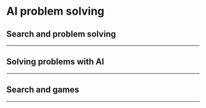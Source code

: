 # AI problem solving

## Search and problem solving

---

## Solving problems with AI 

---

## Search and games

---